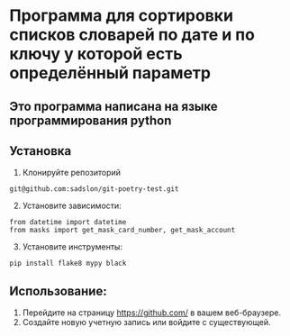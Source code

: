 # Программа  для сортировки списков словарей по дате и по ключу у которой есть определённый параметр

## Это программа написана на языке программирования python
## Установка

1. Клонируйте репозиторий

```commandline
git@github.com:sadslon/git-poetry-test.git
```

2. Установите зависимости:

```commandline
from datetime import datetime
from masks import get_mask_card_number, get_mask_account
```

3. Установите инструменты:

```commandline
pip install flake8 mypy black
```

## Использование:

1. Перейдите на страницу https://github.com/ в вашем веб-браузере.
2. Создайте новую учетную запись или войдите c существующей.